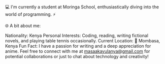 💻 I'm currently a student at Moringa School, enthusiastically diving into the world of programming. ⚡️

🌐 A bit about me:

Nationality: Kenya
Personal Interests: Coding, reading, writing fictional novels, and playing table tennis occasionally.
Current Location: 📍 Mombasa, Kenya
Fun Fact: I have a passion for writing and a deep appreciation for anime.
Feel free to connect with me at masaakavulanya@gmail.com for potential collaborations or just to chat about technology and creativity!

<!---
masaaapotat/masaaapotat is a ✨ special ✨ repository because its `README.md` (this file) appears on your GitHub profile.
You can click the Preview link to take a look at your changes.
--->
